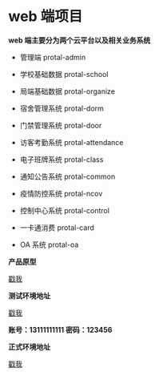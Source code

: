 # web 端项目

**<p>web 端主要分为两个云平台以及相关业务系统</p>**

- 管理端 protal-admin

- 学校基础数据 protal-school

- 局端基础数据 protal-organize

- 宿舍管理系统 protal-dorm

- 门禁管理系统 protal-door

- 访客考勤系统 protal-attendance

- 电子班牌系统 protal-class

- 通知公告系统 protal-common

- 疫情防控系统 protal-ncov

- 控制中心系统 protal-control

- 一卡通消费 protal-card

- OA 系统 protal-oa

**产品原型**

[戳我](http://192.168.1.219:8080/) <i class="fa fa-link"></i>

**测试环境地址**

[戳我](http://canpointtest.com/login) <i class="fa fa-link"></i>

**账号：13111111111 密码：123456**

**正式环境地址**

[戳我](http://canpointlive.com/login) <i class="fa fa-link"></i>
